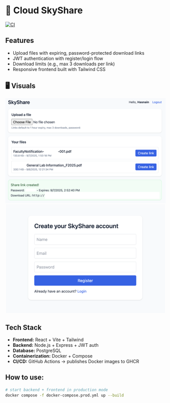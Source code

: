 # 🌌 Cloud SkyShare

[![CI](https://github.com/Hasnain-Azam/Cloud-SkyShare/actions/workflows/docker-build.yml/badge.svg)](https://github.com/Hasnain-Azam/Cloud-SkyShare/actions)

## Features
- Upload files with expiring, password-protected download links  
- JWT authentication with register/login flow  
- Download limits (e.g., max 3 downloads per link)  
- Responsive frontend built with Tailwind CSS  

## 🖥️ Visuals
<p align="center">
  <img src="docs/screenshots/dashboard.png" width="520"/>
  <img src="docs/screenshots/login.png" width="500"/>
</p>

##  Tech Stack
- **Frontend:** React + Vite + Tailwind  
- **Backend:** Node.js + Express + JWT auth  
- **Database:** PostgreSQL  
- **Containerization:** Docker + Compose  
- **CI/CD:** GitHub Actions → publishes Docker images to GHCR  

## How to use:
```bash
# start backend + frontend in production mode
docker compose -f docker-compose.prod.yml up --build
